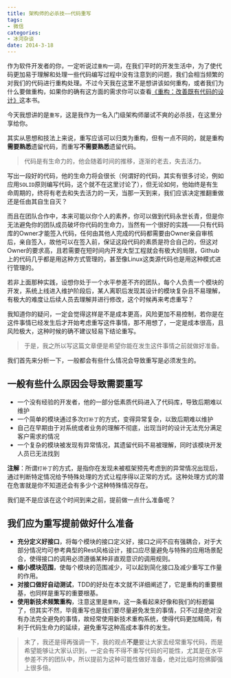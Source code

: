 ```yaml
---
title: 架构师的必杀技——代码重写
tags:
- 微信
categories:
- 冰河杂谈
date: 2014-3-18
---
```

作为软件开发者的你，一定听说过`重构`一词，在我们平时的开发生活中，为了使代码更加易于理解和处理一些代码编写过程中没有注意到的问题，我们会相当频繁的对我们的代码进行重构处理。不过今天我在这里不是想讲该如何重构，或者我们为什么要做重构，如果你的确有这方面的需求你可以查看[《重构：改善既有代码的设计》][refactoring]这本书。

今天我想讲的是`重写`，这是我作为一名入门级架构师屡试不爽的必杀技，在这里分享给你。

其实从思想和技法上来说，重写应该可以归类为重构，但有一点不同的，就是重构**需要熟悉**遗留代码，而重写**不需要熟悉**遗留代码。

> 代码是有生命力的，他会随着时间的推移，逐渐的老去，失去活力。

写出一段好的代码，他的生命力将会很长（何谓好的代码，其实有很多讨论，例如应用`SOLID`原则编写代码，这个就不在这里讨论了），但无论如何，他始终是有生命周期的，终将有老去和失去活力的一天，当那一天到来，我们应该决定推翻重做还是任由其自生自灭？

而且在团队合作中，本来可能以你个人的素养，你可以做到代码永世长青，但是你无法避免你的团队成员破坏你代码的生命力，当然有一个很好的实践——只有代码库的Owner才能签入代码，任何由其他人完成的代码都需要由Owner亲自审核后，亲自签入，故他可以在签入前，保证这段代码的素质是符合自己的，但这对Owner的要求高，且若需要在短时间内开发大型工程就会有极大的局限，Github上的代码几乎都是用这种方式管理的，甚至像Linux这类源代码也是用这种模式进行管理的。

若非上面那种实践，设想你处于一个水平参差不齐的团队，每个人负责一个模块的开发，系统上线进入维护阶段后，某人离职后发现其设计的模块复杂且不易理解，有极大的难度让后续人员去理解并进行修改，这个时候再来考虑重写？

我知道你的疑问，一定会觉得这样是不是成本更高，风险更加不易控制，若你是在这件事情已经发生后才开始考虑重写这件事情，那不用想了，一定是成本很高，且风险极大，这种时候的确不建议轻易下结论重写。

> 于是，我之所以写这篇文章便是希望你能在发生这件事情之前就做好准备。

我们首先来分析一下，一般都会有些什么情况会导致重写是必须发生的。

## 一般有些什么原因会导致需要重写

* 一个没有经验的开发者，他的一部分低素质代码进入了代码库，导致后期难以维护
* 一个简单的模块通过多次`打补丁`的方式，变得异常复杂，以致后期难以维护
* 自己在早期由于对系统或者业务的理解不彻底，出现当时的设计无法充分满足客户需求的情况
* 一个复杂的模块被发现有异常情况，其遗留代码不易被理解，同时该模块开发人员已无法找到

**注解**：所谓`打补丁`的方式，是指你在发现未被框架预先考虑到的异常情况出现后，通过判断特定情况给予特殊处理的方式让程序得以正常的方式。这种处理方式的潜在危害就是你不知道还会有多少个这种特殊情况存在。

我们是不是应该在这个时间到来之前，提前做一点什么准备呢？

## 我们应为重写提前做好什么准备

* **充分定义好接口**，将每个模块的接口定义好，接口之间不应有强耦合，对于大部分情况均可参考典型的Rest风格设计，接口应尽量避免与特殊的应用场景配合，使得接口的调用必须遵循某种非直观意识的调用规则。
* **缩小模块范围**，使每个模块的范围减少，可以起到简化接口及减少重写工作量的作用。
* **对接口做好自动测试**，TDD的好处在本文就不详细阐述了，它是重构的重要根基，也同样是重写的重要根基。
* **使用新技术频繁重构**，注意这里是`重构`，这一条看起来好像和我们的标题偏了，但其实不然，毕竟重写也是我们要尽量避免发生的事情，只不过是绝对没有办法完全避免的事情，故经常使用新技术重构系统，使得代码更加精简，有利于代码生命力的延续，避免重写这种高成本事件的发生。

> 末了，我还是得再强调一下，我的观点**不是**要让大家去经常重写代码，而是希望能够让大家认识到，一定会有不得不重写代码的可能性，尤其是在水平参差不齐的团队中，所以提前为这种可能性做好准备，绝对比临时抱佛脚强上很多倍。

[refactoring]: http://book.douban.com/subject/1229923/
